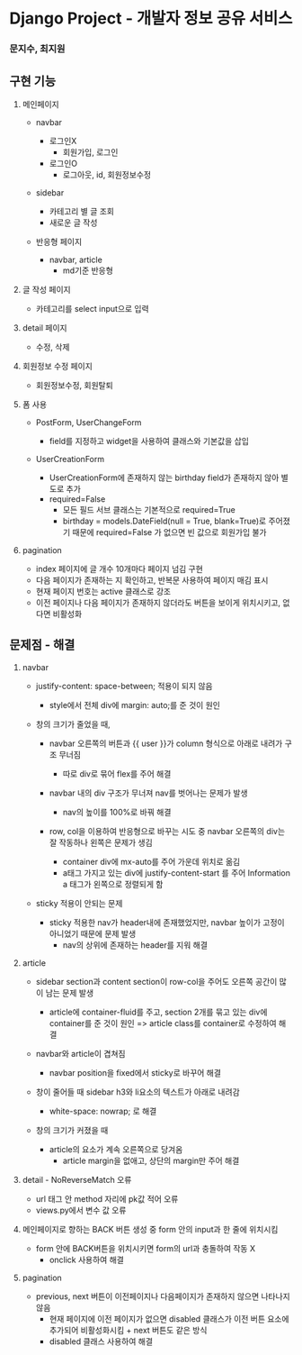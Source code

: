 # Django Project - 개발자 정보 공유 서비스

### 문지수, 최지원

## 구현 기능

1. 메인페이지
    - navbar
      - 로그인X
        - 회원가입, 로그인
      - 로그인O
        - 로그아웃, id, 회원정보수정
    
    - sidebar
      - 카테고리 별 글 조회
      - 새로운 글 작성
    
    - 반응형 페이지
      - navbar, article
        - md기준 반응형

2. 글 작성 페이지
    - 카테고리를 select input으로 입력

3. detail 페이지
    - 수정, 삭제

4. 회원정보 수정 페이지
    - 회원정보수정, 회원탈퇴

5. 폼 사용
    - PostForm, UserChangeForm
      - field를 지정하고 widget을 사용하여 클래스와 기본값을 삽입
    
    - UserCreationForm
      - UserCreationForm에 존재하지 않는 birthday field가 존재하지 않아 별도로 추가
      - required=False
        - 모든 필드 서브 클래스는 기본적으로 required=True
        - birthday = models.DateField(null = True, blank=True)로 주어졌기 때문에 required=False 가 없으면 빈 값으로 회원가입 불가

6. pagination
    - index 페이지에 글 개수 10개마다 페이지 넘김 구현
    - 다음 페이지가 존재하는 지 확인하고, 반복문 사용하여 페이지 매김 표시
    - 현재 페이지 번호는 active 클래스로 강조
    - 이전 페이지나 다음 페이지가 존재하지 않더라도 버튼을 보이게 위치시키고, 없다면 비활성화

## 문제점 - 해결

1. navbar
    - justify-content: space-between; 적용이 되지 않음
      - style에서 전체 div에 margin: auto;를 준 것이 원인
    
    - 창의 크기가 줄었을 때, 
      - navbar 오른쪽의 버튼과 {{ user }}가 column 형식으로 아래로 내려가 구조 무너짐
        - 따로 div로 묶어 flex를 주어 해결

      - navbar 내의 div 구조가 무너져 nav를 벗어나는 문제가 발생
        - nav의 높이를 100%로 바꿔 해결
    
      - row, col을 이용하여 반응형으로 바꾸는 시도 중 navbar 오른쪽의 div는 잘 작동하나 왼쪽은 문제가 생김
        - container div에 mx-auto를 주어 가운데 위치로 옮김
        - a태그 가지고 있는 div에 justify-content-start 를 주어 Information a 태그가 왼쪽으로 정렬되게 함
      
    - sticky 적용이 안되는 문제
      - sticky 적용한 nav가 header내에 존재했었지만, navbar 높이가 고정이 아니었기 때문에 문제 발생
        - nav의 상위에 존재하는 header를 지워 해결
    
2. article
    - sidebar section과 content section이 row-col을 주어도 오른쪽 공간이 많이 남는 문제 발생
      - article에 container-fluid를 주고, section 2개를 묶고 있는 div에 container를 준 것이 원인 => article class를 container로 수정하여 해결

    - navbar와 article이 겹쳐짐
      - navbar position을 fixed에서 sticky로 바꾸어 해결
    
    - 창이 줄어들 때 sidebar h3와 li요소의 텍스트가 아래로 내려감
      - white-space: nowrap; 로 해결

    - 창의 크기가 커졌을 때
      - article의 요소가 계속 오른쪽으로 당겨옴
        - article margin을 없애고, 상단의 margin만 주어 해결

3. detail - NoReverseMatch 오류
    - url 태그 안 method 자리에 pk값 적어 오류
    - views.py에서 변수 값 오류

4. 메인페이지로 향하는 BACK 버튼 생성 중 form 안의 input과 한 줄에 위치시킴
    - form 안에 BACK버튼을 위치시키면 form의 url과 충돌하여 작동 X
      - onclick 사용하여 해결

5. pagination
    - previous, next 버튼이 이전페이지나 다음페이지가 존재하지 않으면 나타나지 않음
      - 현재 페이지에 이전 페이지가 없으면 disabled 클래스가 이전 버튼 요소에 추가되어 비활성화시킴 + next 버튼도 같은 방식
      - disabled 클래스 사용하여 해결